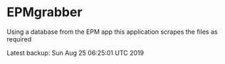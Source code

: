 # EPMgrabber
Using a database from the EPM app this application scrapes the files as required


Latest backup: Sun Aug 25 06:25:01 UTC 2019
